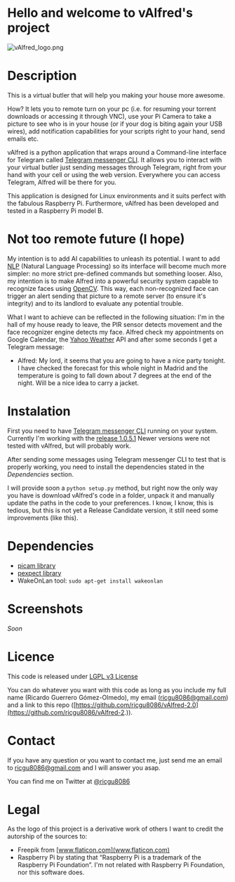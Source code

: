 # Hello and welcome to vAlfred's project #

![vAlfred_logo.png](https://googledrive.com/host/0B-f5ycVRULLQMVR4MEFxWjZueGM/vAlfred_project_logo_half.png)

# Description #

This is a virtual butler that will help you making your house more awesome.

How? It lets you to remote turn on your pc (i.e. for resuming your torrent downloads or accessing it through VNC), use your Pi Camera to take a picture to see who is in your house (or if your dog is biting again your USB wires), add notification capabilities for your scripts right to your hand, send emails etc.

vAlfred is a python application that wraps around a Command-line interface for Telegram called [Telegram messenger CLI](https://github.com/vysheng/tg).
It allows you to interact with your virtual butler just sending messages through Telegram, right from your hand with your cell or using the web version. Everywhere you can access Telegram, Alfred will be there for you.

This application is designed for Linux environments and it suits perfect with the fabulous Raspberry Pi. Furthermore, vAlfred has been developed and tested in a Raspberry Pi model B.

# Not too remote future (I hope) #

My intention is to add AI capabilities to unleash its potential. I want to add [NLP](https://en.wikipedia.org/wiki/Natural_language_processing) (Natural Language Processing) so its interface will become much more simpler: no more strict pre-defined commands but something looser. Also, my intention is to make Alfred into a powerful security system capable to recognize faces using [OpenCV](https://en.wikipedia.org/wiki/OpenCV). This way, each non-recognized face can trigger an alert sending that picture to a remote server (to ensure it's integrity) and to its landlord to evaluate any potential trouble.

What I want to achieve can be reflected in the following situation:
I'm in the hall of my house ready to leave, the PIR sensor detects movement and the face recognizer engine detects my face. Alfred check my appointments on Google Calendar, the [Yahoo Weather](https://weather.yahoo.com/) API and after some seconds I get a Telegram message:

- Alfred: My lord, it seems that you are going to have a nice party tonight. I have checked the forecast for this whole night in Madrid and the temperature is going to fall down about 7 degrees at the end of the night. Will be a nice idea to carry a jacket.

# Instalation #

First you need to have [Telegram messenger CLI](https://github.com/vysheng/tg) running on your system. Currently I'm working with the [release 1.0.5.1](https://github.com/vysheng/tg/releases/tag/1.0.5.1) Newer versions were not tested with vAlfred, but will probably work.

After sending some messages using Telegram messenger CLI to test that is properly working, you need to install the dependencies stated in the *Dependencies* section.

I will provide soon a `python setup.py` method, but right now the only way you have is download vAlfred's code in a folder, unpack it and manually update the paths in the code to your preferences. I know, I know, this is tedious, but this is not yet a Release Candidate version, it still need some improvements (like this).

# Dependencies #

- [picam library](https://github.com/ashtons/picam)
- [pexpect library](http://pexpect.readthedocs.org/en/latest/install.html)
- WakeOnLan tool: `sudo apt-get install wakeonlan`


# Screenshots #

*Soon*

# Licence #

This code is released under [LGPL v3 License](https://tldrlegal.com/license/gnu-lesser-general-public-license-v3-%28lgpl-3%29)

You can do whatever you want with this code as long as you include my full name (Ricardo Guerrero Gómez-Olmedo), my email (ricgu8086@gmail.com) and a link to this repo ([https://github.com/ricgu8086/vAlfred-2.0](https://github.com/ricgu8086/vAlfred-2.)).

# Contact #
If you have any question or you want to contact me, just send me an email to ricgu8086@gmail.com and I will answer you asap.

You can find me on Twitter at [@ricgu8086](https://twitter.com/ricgu8086)


# Legal #

As the logo of this project is a derivative work of others I want to credit the autorship of the sources to: 


- Freepik from [www.flaticon.com](www.flaticon.com)
- Raspberry Pi by stating that “Raspberry Pi is a trademark of the Raspberry Pi Foundation”. I'm not related with Raspberry Pi Foundation, nor this software does.